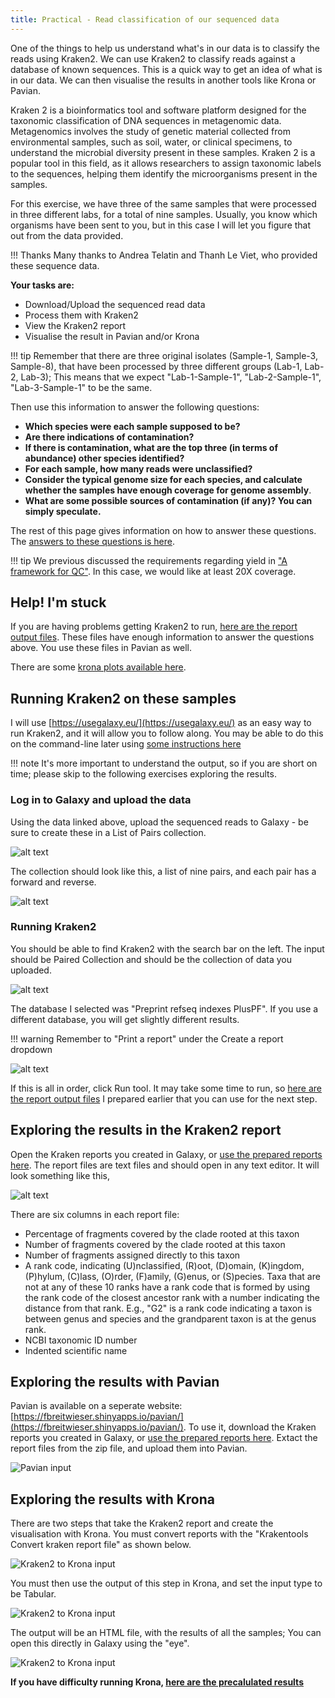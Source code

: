 ```yaml
---
title: Practical - Read classification of our sequenced data
---
```


One of the things to help us understand what's in our data is to classify the reads using Kraken2. We can use Kraken2 to classify reads against a database of known sequences. This is a quick way to get an idea of what is in our data. We can then visualise the results in another tools like Krona or Pavian. 

Kraken 2 is a bioinformatics tool and software platform designed for the taxonomic classification of DNA sequences in metagenomic data. Metagenomics involves the study of genetic material collected from environmental samples, such as soil, water, or clinical specimens, to understand the microbial diversity present in these samples. Kraken 2 is a popular tool in this field, as it allows researchers to assign taxonomic labels to the sequences, helping them identify the microorganisms present in the samples.

For this exercise, we have three of the same samples that were processed in three different labs, for a total of nine samples. Usually, you know which organisms have been sent to you, but in this case I will let you figure that out from the data provided. 

!!! Thanks
    Many thanks to Andrea Telatin and Thanh Le Viet, who provided these sequence data. 


**Your tasks are:**

* Download/Upload the sequenced read data 
* Process them with Kraken2 
* View the Kraken2 report
* Visualise the result in Pavian and/or Krona 

!!! tip 
    Remember that there are three original isolates (Sample-1, Sample-3, Sample-8), that have been processed by three different groups (Lab-1, Lab-2, Lab-3); This means that we expect "Lab-1-Sample-1", "Lab-2-Sample-1", "Lab-3-Sample-1" to be the same.

Then use this information to answer the following questions:

* **Which species were each sample supposed to be?**
* **Are there indications of contamination?** 
* **If there is contamination, what are the top three (in terms of abundance) other species identified?**
* **For each sample, how many reads were unclassified?**
* **Consider the typical genome size for each species, and calculate whether the samples have enough coverage for genome assembly**.
* **What are some possible sources of contamination (if any)? You can simply speculate.**

The rest of this page gives information on how to answer these questions. The [answers to these questions is here](/exercise-answers/read-class-answers).

!!! tip 
    We previous discussed the requirements regarding yield in ["A framework for QC"](01-qc-framework.md). In this case, we would like at least 20X coverage.

## Help! I'm stuck
If you are having problems getting Kraken2 to run, [here are the report output files](files/Kraken2-Reports.zip). These files have enough information to answer the questions above. You use these files in Pavian as well.

There are some [krona plots available here](files/Krona_pie_chart_on_data_85,_data_84,_and_others__HTML_html.html).


## Running Kraken2 on these samples 
I will use [https://usegalaxy.eu/](https://usegalaxy.eu/) as an easy way to run Kraken2, and it will allow you to follow along. You may be able to do this on the command-line later using [some instructions here](11-read-classification-cmd.md)

!!! note
    It's more important to understand the output, so if you are short on time; please skip to the following exercises exploring the results. 

### Log in to Galaxy and upload the data 

Using the data linked above, upload the sequenced reads to Galaxy - be sure to create these in a List of Pairs collection. 

![alt text](img/galaxy-collection.png)

The collection should look like this, a list of nine pairs, and each pair has a forward and reverse. 

![alt text](img/galaxy-sample.png)


### Running Kraken2 

You should be able to find Kraken2 with the search bar on the left. The input should be Paired Collection and should be the collection of data you uploaded. 

![alt text](img/galaxy-kraken2.png)

The database I selected was "Preprint refseq indexes PlusPF". If you use a different database, you will get slightly different results. 

!!! warning
    Remember to "Print a report" under the Create a report dropdown 

![alt text](img/galaxy-kraken2-report.png)

If this is all in order, click Run tool. It may take some time to run, so [here are the report output files](files/Kraken2-Reports.zip) I prepared earlier that you can use for the next step. 

## Exploring the results in the Kraken2 report

Open the Kraken reports you created in Galaxy, or [use the prepared reports here](files/Kraken2-Reports.zip). The report files are text files and should open in any text editor. It will look something like this,

![alt text](img/report.png)


There are six columns in each report file: 

* Percentage of fragments covered by the clade rooted at this taxon
* Number of fragments covered by the clade rooted at this taxon
* Number of fragments assigned directly to this taxon
* A rank code, indicating (U)nclassified, (R)oot, (D)omain, (K)ingdom, (P)hylum, (C)lass, (O)rder, (F)amily, (G)enus, or (S)pecies. Taxa that are not at any of these 10 ranks have a rank code that is formed by using the rank code of the closest ancestor rank with a number indicating the distance from that rank. E.g., "G2" is a rank code indicating a taxon is between genus and species and the grandparent taxon is at the genus rank.
* NCBI taxonomic ID number
* Indented scientific name

## Exploring the results with Pavian 

Pavian is available on a seperate website: [https://fbreitwieser.shinyapps.io/pavian/](https://fbreitwieser.shinyapps.io/pavian/). To use it, download the Kraken reports you created in Galaxy, or [use the prepared reports here](files/Kraken2-Reports.zip). Extact the report files from the zip file, and upload them into Pavian. 

![Pavian input](img/pavian.png)


## Exploring the results with Krona

There are two steps that take the Kraken2 report and create the visualisation with Krona. You must convert reports with the "Krakentools Convert kraken report file" as shown below. 

![Kraken2 to Krona input](img/galaxy-kraken-krona.png)

You must then use the output of this step in Krona, and set the input type to be Tabular.

![Kraken2 to Krona input](img/galaxy-kron.png)

The output will be an HTML file, with the results of all the samples; You can open this directly in Galaxy using the "eye".

![Kraken2 to Krona input](img/galaxy-krona-output.png)

**If you have difficulty running Krona, [here are the precalulated results](files/Krona_pie_chart_on_data_85,_data_84,_and_others__HTML_html.html)**

